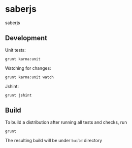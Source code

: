 saberjs
=======

saberjs


## Development
Unit tests:

```
grunt karma:unit
```

Watching for changes:
```
grunt karma:unit watch
```

Jshint:
```
grunt jshint
```


## Build
To build a distribution after running all tests and checks, run

```
grunt
```

The resulting build will be under `build` directory
